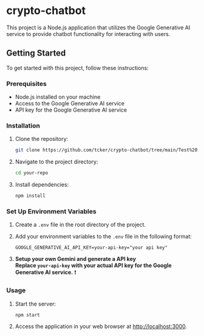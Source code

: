 # crypto-chatbot

This project is a Node.js application that utilizes the Google Generative AI service to provide chatbot functionality for interacting with users.

## Getting Started

To get started with this project, follow these instructions:

### Prerequisites

- Node.js installed on your machine
- Access to the Google Generative AI service
- API key for the Google Generative AI service

### Installation

1. Clone the repository:

   ```bash
   git clone https://github.com/tcker/crypto-chatbot/tree/main/Test%20Ai%20bot
   ```

2. Navigate to the project directory:

   ```bash
   cd your-repo
   ```

3. Install dependencies:

   ```bash
   npm install
   ```

### Set Up Environment Variables

1. Create a `.env` file in the root directory of the project.

2. Add your environment variables to the `.env` file in the following format:

   ```plaintext
   GOOGLE_GENERATIVE_AI_API_KEY=your-api-key="your api key"
   ```
3. **Setup your own Gemini and generate a API key** <br>
   **Replace `your-api-key` with your actual API key for the Google Generative AI service.** ❗

### Usage

1. Start the server:

   ```bash
   npm start
   ```

2. Access the application in your web browser at [http://localhost:3000](http://localhost:3000).



